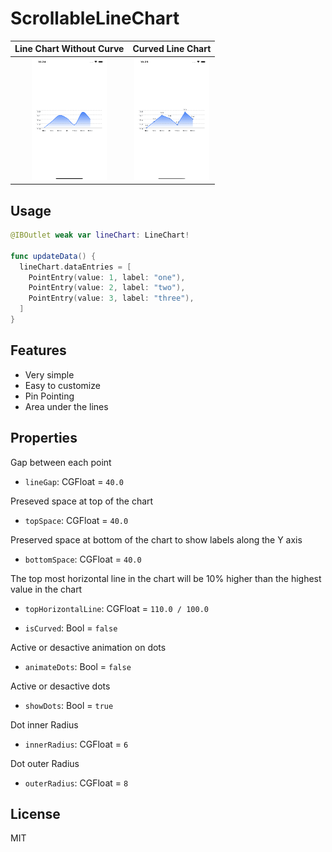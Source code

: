 # ScrollableLineChart

 Line Chart Without Curve | Curved Line Chart
:-------------------------:|:-------------------------:|
<img src="./Images/Simulator Screen Shot - iPhone 14 - 2023-11-15 at 22.24.45.png" width="120" height="195"> | <img src="./Images/Simulator Screen Shot - iPhone 14 - 2023-11-15 at 22.25.03.png" width="120" height="195"> 

## Usage

```swift
@IBOutlet weak var lineChart: LineChart!

func updateData() {
  lineChart.dataEntries = [
    PointEntry(value: 1, label: "one"),
    PointEntry(value: 2, label: "two"),
    PointEntry(value: 3, label: "three"),
  ]
}
```

## Features

- Very simple
- Easy to customize
- Pin Pointing
- Area under the lines

## Properties

Gap between each point
- `lineGap`: CGFloat = `40.0`

Preseved space at top of the chart
- `topSpace`: CGFloat = `40.0`
    
Preserved space at bottom of the chart to show labels along the Y axis
- `bottomSpace`: CGFloat = `40.0`
    
The top most horizontal line in the chart will be 10% higher than the highest value in the chart
- `topHorizontalLine`: CGFloat = `110.0 / 100.0`
    
- `isCurved`: Bool = `false`

Active or desactive animation on dots
- `animateDots`: Bool = `false`

Active or desactive dots
- `showDots`: Bool = `true`

Dot inner Radius
- `innerRadius`: CGFloat = `6`

Dot outer Radius
- `outerRadius`: CGFloat = `8`

## License

MIT
